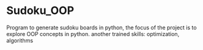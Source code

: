# Sudoku_OOP
Program to generate sudoku boards in python, the focus of the project is to explore OOP concepts in python.
another trained skills: optimization, algorithms
